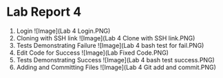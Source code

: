 # Lab Report 4
1. Login
   ![Image](Lab 4 Login.PNG)
2. Cloning with SSH link
   ![Image](Lab 4 Clone with SSH link.PNG)
3. Tests Demonstrating Failure
   ![Image](Lab 4 bash test for fail.PNG)
4. Edit Code for Success
   ![Image](Lab Fixed Code.PNG)
5. Tests Demonstrating Success
   ![Image](Lab 4 bash test success.PNG)
6. Adding and Committing Files
   ![Image](Lab 4 Git add and commit.PNG)
